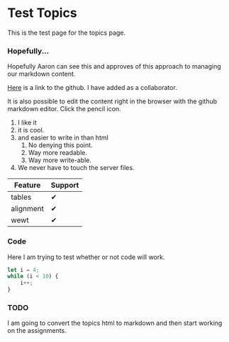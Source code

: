 # Test Topics
This is the test page for the topics page.

### Hopefully...
Hopefully Aaron can see this and approves of
this approach to managing our markdown content.

[Here](https://github.com/cgburgess/comp426-md) is a link to the github. I have added
as a collaborator. 

It is also possible to edit the content right in the browser with the 
github markdown editor. Click the pencil icon.

1. I like it
2. it is cool.
3. and easier to write in than html
    1. No denying this point.
    2. Way more readable.
    3. Way more write-able. 
4. We never have to touch the server files.

| Feature   | Support |
| --------- | ------- |
| tables    | ✔ |
| alignment | ✔ |
| wewt      | ✔ |

### Code
Here I am trying to test whether or not code will work.
```javascript
let i = 4;
while (i < 10) {
    i++;
}
```

### TODO
I am going to convert the topics html to markdown and then start working
on the assignments. 
